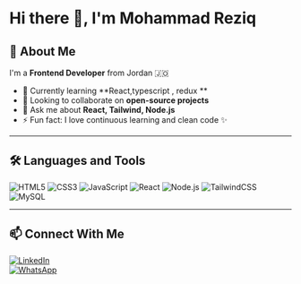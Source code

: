 # Hi there 👋, I'm Mohammad Reziq

## 🚀 About Me
I'm a **Frontend Developer** from Jordan 🇯🇴  
- 🌱 Currently learning **React,typescript , redux **  
- 👯 Looking to collaborate on **open-source projects**  
- 💬 Ask me about **React, Tailwind, Node.js**  
- ⚡ Fun fact: I love continuous learning and clean code ✨  

---

## 🛠️ Languages and Tools
![HTML5](https://img.shields.io/badge/-HTML5-E34F26?style=flat&logo=html5&logoColor=white)
![CSS3](https://img.shields.io/badge/-CSS3-1572B6?style=flat&logo=css3&logoColor=white)
![JavaScript](https://img.shields.io/badge/-JavaScript-F7DF1E?style=flat&logo=javascript&logoColor=black)
![React](https://img.shields.io/badge/-React-61DAFB?style=flat&logo=react&logoColor=black)
![Node.js](https://img.shields.io/badge/-Node.js-339933?style=flat&logo=nodedotjs&logoColor=white)
![TailwindCSS](https://img.shields.io/badge/-TailwindCSS-06B6D4?style=flat&logo=tailwindcss&logoColor=white)
![MySQL](https://img.shields.io/badge/-MySQL-4479A1?style=flat&logo=mysql&logoColor=white)

---

## 📫 Connect With Me
[![LinkedIn](https://img.shields.io/badge/LinkedIn-0077B5?style=for-the-badge&logo=linkedin&logoColor=white)](https://www.linkedin.com/in/mohammad-reziq)  
[![WhatsApp](https://img.shields.io/badge/WhatsApp-25D366?style=for-the-badge&logo=whatsapp&logoColor=white)](https://wa.me/0776910346)
